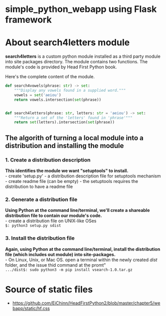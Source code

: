 # simple_python_webapp using Flask framework

# About search4letters module

**search4letters** is a custom python module installed as a third party module into site packages directory. The module contains two functions. The module's code is provided by Head First Python book.

Here's the complete content of the module.

```python
def search4vowels(phrase: str) -> set:
    """Display any vowels found in a supplied word."""
    vowels = set('aeiou')
    return vowels.intersection(set(phrase))


def search4letters(phrase: str, letters: str = 'aeiou') -> set:
    """Return a set of the 'letters' found in 'phrase'"""
    return set(letters).intersection(set(phrase))

```

## The algorith of turning a local module into a distribution and installing the module
### 1. Create a distribution description
**This identifies the module we want "setuptools" to install.**  
    - create 'setup.py' - a distribution description file for setuptools mechanism  
    - create readme file (can be empty) - the setuptools requires the distribution to have a readme file  

### 2. Generate a distribution file
**Using Python at the command line/terminal, we'll create a shareable distribution file to contain our module's code.**  
    - create a distribution file on UNIX-like OSes  
    ```
    $: python3 setup.py sdist
    ```

### 3. Install the distribution file
**Again, using Python at the command line/terminal, install the distribution file (which includes out module) into site-packages.**  
    - On Linux, Unix, or Mac OS. open a terminal within the newly created *dist* folder, and the issue thid command at the promt"  
    ```
    .../dist$: sudo python3 -m pip install vsearch-1.0.tar.gz
    ```





# Source of static files
- https://github.com/EiChinn/HeadFirstPython2/blob/master/chapter5/webapp/static/hf.css